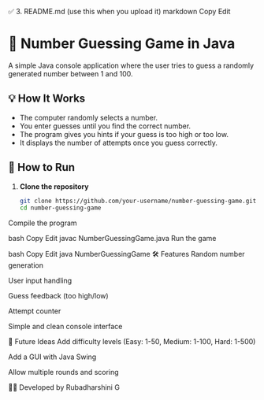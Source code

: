 ✅ 3. README.md (use this when you upload it)
markdown
Copy
Edit
# 🎯 Number Guessing Game in Java

A simple Java console application where the user tries to guess a randomly generated number between 1 and 100.

## 💡 How It Works

- The computer randomly selects a number.
- You enter guesses until you find the correct number.
- The program gives you hints if your guess is too high or too low.
- It displays the number of attempts once you guess correctly.

## 🚀 How to Run

1. **Clone the repository**
   ```bash
   git clone https://github.com/your-username/number-guessing-game.git
   cd number-guessing-game
Compile the program

bash
Copy
Edit
javac NumberGuessingGame.java
Run the game

bash
Copy
Edit
java NumberGuessingGame
🛠️ Features
Random number generation

User input handling

Guess feedback (too high/low)

Attempt counter

Simple and clean console interface

🎯 Future Ideas
Add difficulty levels (Easy: 1-50, Medium: 1-100, Hard: 1-500)

Add a GUI with Java Swing

Allow multiple rounds and scoring

👩‍💻 Developed by
Rubadharshini G
